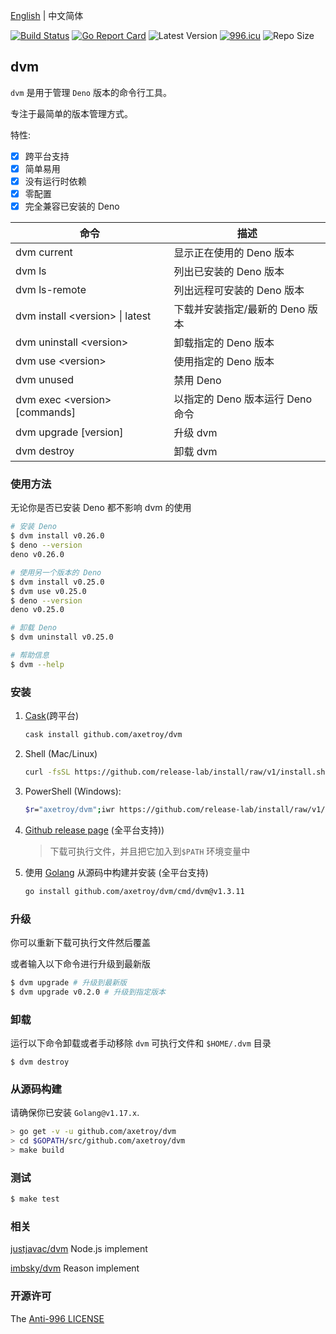 [English](README.md) | 中文简体

[![Build Status](https://github.com/axetroy/dvm/workflows/ci/badge.svg)](https://github.com/axetroy/dvm/actions)
[![Go Report Card](https://goreportcard.com/badge/github.com/axetroy/dvm)](https://goreportcard.com/report/github.com/axetroy/dvm)
![Latest Version](https://img.shields.io/github/v/release/axetroy/dvm.svg)
[![996.icu](https://img.shields.io/badge/link-996.icu-red.svg)](https://996.icu)
![Repo Size](https://img.shields.io/github/repo-size/axetroy/dvm.svg)

## dvm

`dvm` 是用于管理 `Deno` 版本的命令行工具。

专注于最简单的版本管理方式。

特性:

- [x] 跨平台支持
- [x] 简单易用
- [x] 没有运行时依赖
- [x] 零配置
- [x] 完全兼容已安装的 Deno

| 命令                              | 描述                             |
| --------------------------------- | -------------------------------- |
| dvm current                       | 显示正在使用的 Deno 版本         |
| dvm ls                            | 列出已安装的 Deno 版本           |
| dvm ls-remote                     | 列出远程可安装的 Deno 版本       |
| dvm install \<version\> \| latest | 下载并安装指定/最新的 Deno 版本  |
| dvm uninstall \<version\>         | 卸载指定的 Deno 版本             |
| dvm use \<version\>               | 使用指定的 Deno 版本             |
| dvm unused                        | 禁用 Deno                        |
| dvm exec \<version\> [commands]   | 以指定的 Deno 版本运行 Deno 命令 |
| dvm upgrade [version]             | 升级 dvm                         |
| dvm destroy                       | 卸载 dvm                         |

### 使用方法

无论你是否已安装 Deno 都不影响 dvm 的使用

```bash
# 安装 Deno
$ dvm install v0.26.0
$ deno --version
deno v0.26.0

# 使用另一个版本的 Deno
$ dvm install v0.25.0
$ dvm use v0.25.0
$ deno --version
deno v0.25.0

# 卸载 Deno
$ dvm uninstall v0.25.0

# 帮助信息
$ dvm --help
```

### 安装

1. [Cask](https://github.com/axetroy/cask.rs)(跨平台)

   ```bash
   cask install github.com/axetroy/dvm
   ```

2. Shell (Mac/Linux)

   ```bash
   curl -fsSL https://github.com/release-lab/install/raw/v1/install.sh | bash -s -- -r=axetroy/dvm
   ```

3. PowerShell (Windows):

   ```bash
   $r="axetroy/dvm";iwr https://github.com/release-lab/install/raw/v1/install.ps1 -useb | iex
   ```

4. [Github release page](https://github.com/axetroy/dvm/releases) (全平台支持))

   > 下载可执行文件，并且把它加入到`$PATH` 环境变量中

5. 使用 [Golang](https://golang.org) 从源码中构建并安装 (全平台支持)

   ```bash
   go install github.com/axetroy/dvm/cmd/dvm@v1.3.11
   ```

### 升级

你可以重新下载可执行文件然后覆盖

或者输入以下命令进行升级到最新版

```bash
$ dvm upgrade # 升级到最新版
$ dvm upgrade v0.2.0 # 升级到指定版本
```

### 卸载

运行以下命令卸载或者手动移除 `dvm` 可执行文件和 `$HOME/.dvm` 目录

```shell
$ dvm destroy
```

### 从源码构建

请确保你已安装 `Golang@v1.17.x`.

```bash
> go get -v -u github.com/axetroy/dvm
> cd $GOPATH/src/github.com/axetroy/dvm
> make build
```

### 测试

```bash
$ make test
```

### 相关

[justjavac/dvm](https://github.com/justjavac/dvm) Node.js implement

[imbsky/dvm](https://github.com/imbsky/dvm) Reason implement

### 开源许可

The [Anti-996 LICENSE](LICENSE_zh-CN)
